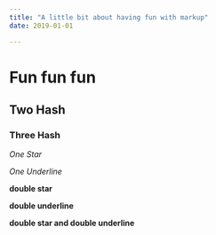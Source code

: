 ```yaml
---
title: "A little bit about having fun with markup"
date: 2019-01-01

---
```



# Fun fun fun

## Two Hash
### Three Hash

*One Star*

_One Underline_

**double star**

__double underline__

**__double star and double underline__**

